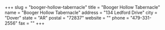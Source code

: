 +++
slug = "booger-hollow-tabernacle"
title = "Booger Hollow Tabernacle"
name = "Booger Hollow Tabernacle"
address = "134 Ledford Drive"
city = "Dover"
state = "AR"
postal = "72837"
website = ""
phone = "479-331-2556"
fax = ""
+++
